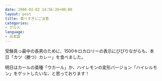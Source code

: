 ```yaml
---
date: 2006-02-02 14:56:26+00:00
layout: post
title: 食べすぎにご注意
categories:
- グルメ
language:
- 日本語
---
```


受験真っ最中の長男のために、1500キロカロリーの表示にびびりながらも、本日「カツ（勝つ）カレー」を食べました。

明日はカールの亜種「ウカール」か、ハイレモンの変形バージョン「ハイレルモン」をゲットしたいな、と思っております！
